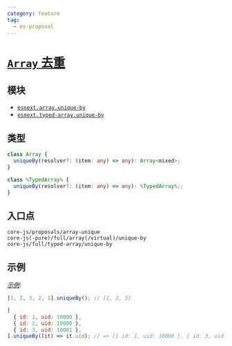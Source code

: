 ```yaml
---
category: feature
tag:
  - es-proposal
---
```


# [`Array` 去重](https://github.com/tc39/proposal-array-unique)

## 模块

- [`esnext.array.unique-by`](https://github.com/zloirock/core-js/blob/master/packages/core-js/modules/esnext.array.unique-by.js)
- [`esnext.typed-array.unique-by`](https://github.com/zloirock/core-js/blob/master/packages/core-js/modules/esnext.typed-array.unique-by.js)

## 类型

```ts
class Array {
  uniqueBy(resolver?: (item: any) => any): Array<mixed>;
}

class %TypedArray% {
  uniqueBy(resolver?: (item: any) => any): %TypedArray%;;
}
```

## 入口点

```
core-js/proposals/array-unique
core-js(-pure)/full/array(/virtual)/unique-by
core-js/full/typed-array/unique-by
```

## 示例

[_示例_](https://is.gd/lilNPu):

```js
[1, 2, 3, 2, 1].uniqueBy(); // [1, 2, 3]

[
  { id: 1, uid: 10000 },
  { id: 2, uid: 10000 },
  { id: 3, uid: 10001 },
].uniqueBy((it) => it.uid); // => [{ id: 1, uid: 10000 }, { id: 3, uid: 10001 }]
```
